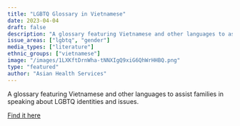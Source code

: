 ```yaml
---
title: "LGBTQ Glossary in Vietnamese"
date: 2023-04-04
draft: false
description: "A glossary featuring Vietnamese and other languages to assist families in speaking about LGBTQ identities and issues."
issue_areas: ["lgbtq", "gender"]
media_types: ["literature"]
ethnic_groups: ["vietnamese"]
image: "/images/1LXKftDrnWha-tNNXIgQ9xiG6QhWrHHBQ.png"
type: "featured"
author: "Asian Health Services"
---
```


A glossary featuring Vietnamese and other languages to assist families in speaking about LGBTQ identities and issues.

[Find it here](https://www.asiaohio.org/wp-content/uploads/2019/02/LGBTQ-Asian-health-glossary-1.pdf)
